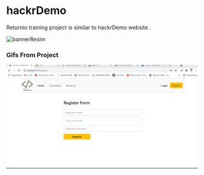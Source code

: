 # hackrDemo
Returnio training project is similar to hackrDemo website .

![bannerResim](https://i.ibb.co/g7wz22F/Data-Access-4.jpg)

###  Gifs From Project
![registergif](https://raw.githubusercontent.com/atakanreyhanioglu/hackrDemo/main/images/RegisterMail.gif)

